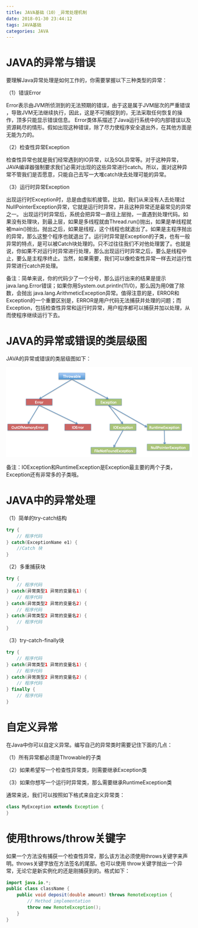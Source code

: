 ```yaml
---
title: JAVA基础（10）_异常处理机制
date: 2018-01-30 23:44:12
tags: JAVA基础
categories: JAVA
---
```


# JAVA的异常与错误

要理解Java异常处理是如何工作的，你需要掌握以下三种类型的异常：

（1）错误Error

Error表示由JVM所侦测到的无法预期的错误，由于这是属于JVM层次的严重错误 ，导致JVM无法继续执行，因此，这是不可捕捉到的，无法采取任何恢复的操作，顶多只能显示错误信息。 Error类体系描述了Java运行系统中的内部错误以及资源耗尽的情形。假如出现这种错误，除了尽力使程序安全退出外，在其他方面是无能为力的。

（2）检查性异常Exception

检查性异常也就是我们经常遇到的IO异常，以及SQL异常等。对于这种异常，JAVA编译器强制要求我们必需对出现的这些异常进行catch。所以，面对这种异常不管我们是否愿意，只能自己去写一大堆catch块去处理可能的异常。

（3）运行时异常Exception

出现运行时Exception时，总是由虚拟机接管。比如，我们从来没有人去处理过NullPointerException异常，它就是运行时异常，并且这种异常还是最常见的异常之一。 出现运行时异常后，系统会把异常一直往上层抛，一直遇到处理代码。如果没有处理块，到最上层，如果是多线程就由Thread.run()抛出，如果是单线程就被main()抛出。抛出之后，如果是线程，这个线程也就退出了。如果是主程序抛出的异常，那么这整个程序也就退出了。运行时异常是Exception的子类，也有一般异常的特点，是可以被Catch块处理的。只不过往往我们不对他处理罢了。也就是说，你如果不对运行时异常进行处理，那么出现运行时异常之后，要么是线程中止，要么是主程序终止。当然，如果需要，我们可以像检查性异常一样去对运行性异常进行catch并处理。

备注：简单来说，你的代码少了一个分号，那么运行出来的结果是提示java.lang.Error错误；如果你用System.out.println(11/0)，那么因为用0做了除数，会抛出 java.lang.ArithmeticException异常。值得注意的是，ERROR和Exception的一个重要区别是，ERROR是用户代码无法捕获并处理的问题；而Exception，包括检查性异常和运行时异常，用户程序都可以捕获并加以处理，从而使程序继续运行下去。

# JAVA的异常或错误的类层级图

JAVA的异常或错误的类层级图如下：

![](/images/java_syntax_10_1.png)

备注：IOException和RuntimeException是Exception最主要的两个子类，Exception还有非常多的子类哦。

# JAVA中的异常处理

（1）简单的try-catch结构

```java
try {
    // 程序代码
} catch(ExceptionName e1) {
    //Catch 块
}
```

（2）多重捕获块

```java
try {
    // 程序代码
} catch(异常类型1 异常的变量名1) {
    // 程序代码
} catch(异常类型2 异常的变量名2) {
    // 程序代码
} catch(异常类型2 异常的变量名2) {
    // 程序代码
}
```

（3）try-catch-finally块

```java
try {
    // 程序代码
} catch(异常类型1 异常的变量名1) {
    // 程序代码
} catch(异常类型2 异常的变量名2) {
    // 程序代码
} finally {
    // 程序代码
}
```

# 自定义异常

在Java中你可以自定义异常。编写自己的异常类时需要记住下面的几点：

（1）所有异常都必须是Throwable的子类

（2）如果希望写一个检查性异常类，则需要继承Exception类

（3）如果你想写一个运行时异常类，那么需要继承RuntimeException类

通常来说，我们可以按照如下格式来自定义异常类：

```java
class MyException extends Exception {
}
```

# 使用throws/throw关键字

如果一个方法没有捕获一个检查性异常，那么该方法必须使用throws关键字来声明。throws关键字放在方法签名的尾部。也可以使用 throw关键字抛出一个异常，无论它是新实例化的还是刚捕获到的。格式如下：

```java
import java.io.*;
public class className {
    public void deposit(double amount) throws RemoteException {
        // Method implementation
        throw new RemoteException();
    }
}
```
